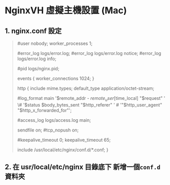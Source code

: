 # NginxVH 虛擬主機設置 (Mac)

## 1. nginx.conf 設定

>	#user  nobody;
>	worker_processes  1;
>	
>	#error_log  logs/error.log;
>	#error_log  logs/error.log  notice;
>	#error_log  logs/error.log  info;
>	
>	#pid        logs/nginx.pid;
>	
>	
>	events {
>	worker_connections  1024;
>	}
>	
>	
>	http {
>	include       mime.types;
>	default_type  application/octet-stream;
>	
>	#log_format  main  '$remote_addr - $remote_user [$time_local] "$request" '
>	\#                  '$status $body_bytes_sent "$http_referer" '
>	\#                  '"$http_user_agent" "$http_x_forwarded_for"';
>	
>	#access_log  logs/access.log  main;
>	
>	sendfile        on;
>	#tcp_nopush     on;
>	
>	#keepalive_timeout  0;
>	keepalive_timeout  65;
>	
>	
>	
>	include /usr/local/etc/nginx/conf.d/*.conf;
>	}

## 2. 在 usr/local/etc/nginx 目錄底下 新增一個`conf.d`資料夾